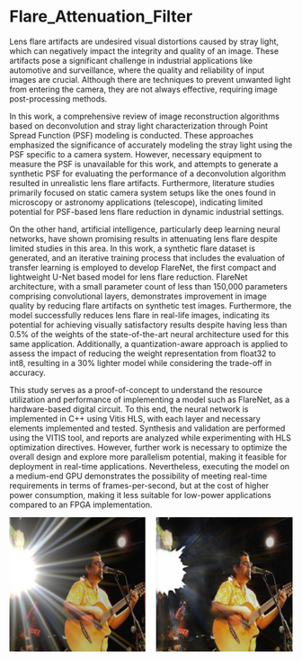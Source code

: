 # Flare_Attenuation_Filter

Lens flare artifacts are undesired visual distortions caused by stray light, which can negatively impact the integrity and quality of an image. These artifacts pose a significant challenge in industrial applications like automotive and surveillance, where the quality and reliability of input images are crucial. Although there are techniques to prevent unwanted light from entering the camera, they are not always effective, requiring image post-processing methods.

In this work, a comprehensive review of image reconstruction algorithms based on deconvolution and stray light characterization through Point Spread Function (PSF) modeling is conducted. These approaches emphasized the significance of accurately modeling the stray light using the PSF specific to a camera system. However, necessary equipment to measure the PSF is unavailable for this work, and attempts to generate a synthetic PSF for evaluating the performance of a deconvolution algorithm resulted in unrealistic lens flare artifacts. Furthermore, literature studies primarily focused on static camera system setups like the ones found in microscopy or astronomy applications (telescope), indicating limited potential for PSF-based lens flare reduction in dynamic industrial settings.

On the other hand, artificial intelligence, particularly deep learning neural networks, have shown promising results in attenuating lens flare despite limited studies in this area. In this work, a synthetic flare dataset is generated, and an iterative training process that includes the evaluation of transfer learning is employed to develop FlareNet, the first compact and lightweight U-Net based model for lens flare reduction. FlareNet architecture, with a small parameter count of less than 150,000 parameters comprising convolutional layers, demonstrates improvement in image quality by reducing flare artifacts on synthetic test images. Furthermore, the model successfully reduces lens flare in real-life images, indicating its potential for achieving visually satisfactory results despite having less than 0.5\% of the weights of the state-of-the-art neural architecture used for this same application. Additionally, a quantization-aware approach is applied to assess the impact of reducing the weight representation from float32 to int8, resulting in a 30\% lighter model while considering the trade-off in accuracy.

This study serves as a proof-of-concept to understand the resource utilization and performance of implementing a model such as FlareNet, as a hardware-based digital circuit. To this end, the neural network is implemented in C++ using Vitis HLS, with each layer and necessary elements implemented and tested. Synthesis and validation are performed using the VITIS tool, and reports are analyzed while experimenting with HLS optimization directives. However, further work is necessary to optimize the overall design and explore more parallelism potential, making it feasible for deployment in real-time applications. Nevertheless, executing the model on a medium-end GPU demonstrates the possibility of meeting real-time requirements in terms of frames-per-second, but at the cost of higher power consumption, making it less suitable for low-power applications compared to an FPGA implementation.


<p align="center"> 
    <img src="https://github.com/DavidFosca/Flare_Attenuation_Filter/blob/main/flare_attenuation.png" alt="Resultado">
</p>
